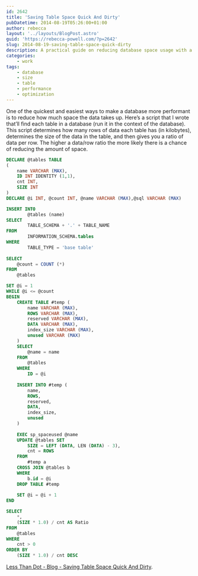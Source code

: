 ```yaml
---
id: 2642
title: 'Saving Table Space Quick And Dirty'
pubDatetime: 2014-08-19T05:26:00+01:00
author: rebecca
layout: '../layouts/BlogPost.astro'
guid: 'https://rebecca-powell.com/?p=2642'
slug: 2014-08-19-saving-table-space-quick-dirty
description: A practical guide on reducing database space usage with a SQL script that identifies tables with high data-per-row ratios, helping to improve database performance.
categories:
    - work
tags:
    - database
    - size
    - table
    - performance
    - optimization
---
```


One of the quickest and easiest ways to make a database more performant is to reduce how much space the data takes up. Here’s a script that I wrote that’ll find each table in a database (run it in the context of the database). This script determines how many rows of data each table has (in kilobytes), determines the size of the data in the table, and then gives you a ratio of data per row. The higher a data/row ratio the more likely there is a chance of reducing the amount of space.

```sql
DECLARE @tables TABLE
(
    name VARCHAR (MAX),
    ID INT IDENTITY (1,1),
    cnt INT,
    SIZE INT
) 
DECLARE @i INT, @count INT, @name VARCHAR (MAX),@sql VARCHAR (MAX) 

INSERT INTO
        @tables (name) 
SELECT
        TABLE_SCHEMA + '.' + TABLE_NAME
FROM
        INFORMATION_SCHEMA.tables
WHERE
        TABLE_TYPE = 'base table' 
        
SELECT
    @count = COUNT (*)
FROM
    @tables

SET @i = 1 
WHILE @i <= @count 
BEGIN 
    CREATE TABLE #temp (
        name VARCHAR (MAX),
        ROWS VARCHAR (MAX),
        reserved VARCHAR (MAX),
        DATA VARCHAR (MAX),
        index_size VARCHAR (MAX),
        unused VARCHAR (MAX)
    ) 
    SELECT
        @name = name
    FROM
        @tables
    WHERE
        ID = @i 
        
    INSERT INTO #temp (
        name,
        ROWS,
        reserved,
        DATA,
        index_size,
        unused
    ) 
    
    EXEC sp_spaceused @name 
    UPDATE @tables SET
        SIZE = LEFT (DATA, LEN (DATA) - 3),
        cnt = ROWS
    FROM
        #temp a 
    CROSS JOIN @tables b
    WHERE
        b.id = @i 
    DROP TABLE #temp
        
    SET @i = @i + 1
END 

SELECT
    *,
    (SIZE * 1.0) / cnt AS Ratio
FROM
    @tables
WHERE
    cnt > 0
ORDER BY
    (SIZE * 1.0) / cnt DESC
```

<p><a href="http://blogs.lessthandot.com/index.php/datamgmt/datadesign/saving-table-space-quick-and/">Less Than Dot - Blog - Saving Table Space Quick And Dirty</a>.</p>